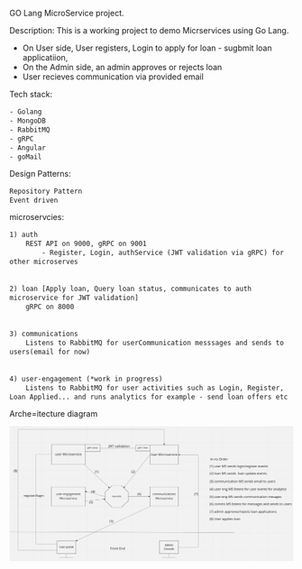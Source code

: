 GO Lang MicroService project.

Description:
This is a working project to demo Micrservices using Go Lang. 
- On User side, User registers, Login to apply for loan - sugbmit loan applicatiion, 
- On the Admin side, an admin approves or rejects loan
- User recieves communication via provided email

Tech stack:

	- Golang
	- MongoDB
	- RabbitMQ
	- gRPC
	- Angular
	- goMail


Design Patterns:

	Repository Pattern
	Event driven

microservcies:

	1) auth
		REST API on 9000, gRPC on 9001 
			- Register, Login, authService (JWT validation via gRPC) for other microserves
		

	2) loan [Apply loan, Query loan status, communicates to auth microservice for JWT validation]
		gRPC on 8000

	
	3) communications
		Listens to RabbitMQ for userCommunication messsages and sends to users(email for now)


	4) user-engagement (*work in progress)
		Listens to RabbitMQ for user activities such as Login, Register, Loan Applied... and runs analytics for example - send loan offers etc


Arche=itecture diagram

![Screenshot](diagram.png)